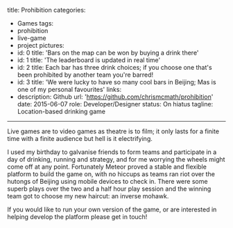 title: Prohibition
categories:
  - Games
tags:
  - prohibition
  - live-game
  - project
pictures:
  - id: 0
    title: 'Bars on the map can be won by buying a drink there'
  - id: 1
    title: 'The leaderboard is updated in real time'
  - id: 2
    title: Each bar has three drink choices; if you choose one that's been prohibited by another team you're barred!
  - id: 3
    title: 'We were lucky to have so many cool bars in Beijing; Mas is one of my personal favourites'
links:
  - description: Github
    url: 'https://github.com/chrismcmath/prohibition'
date: 2015-06-07
role: Developer/Designer
status: On hiatus
tagline: Location-based drinking game 
---

Live games are to video games as theatre is to film; it only lasts for a finite time with a finite audience but hell is it electrifying.

I used my birthday to galvanise friends to form teams and participate in a day of drinking, running and strategy, and for me worrying the wheels might come off at any point. Fortunately Meteor proved a stable and flexible platform to build the game on, with no hiccups as teams ran riot over the hutongs of Beijing using mobile devices to check in. There were some superb plays over the two and a half hour play session and the winning team got to choose my new haircut: an inverse mohawk.

If you would like to run your own version of the game, or are interested in helping develop the platform please get in touch!


